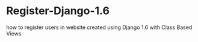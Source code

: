 Register-Django-1.6
===================

how to register users in website created using Django 1.6 with Class Based Views

